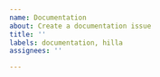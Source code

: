 ```yaml
---
name: Documentation
about: Create a documentation issue
title: ''
labels: documentation, hilla
assignees: ''

---
```


